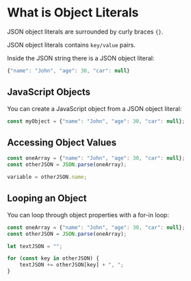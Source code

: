 # What is Object Literals

JSON object literals are surrounded by curly braces `{}`.

JSON object literals contains `key/value` pairs.

Inside the JSON string there is a JSON object literal:

```javascript
{"name": "John", "age": 30, "car": null}
```

## JavaScript Objects

You can create a JavaScript object from a JSON object literal:

```javascript
const myObject = {"name": "John", "age": 30, "car": null};
```

## Accessing Object Values

```javascript
const oneArray = {"name": "John", "age": 30, "car": null};
const otherJSON = JSON.parse(oneArray);

variable = otherJSON.name;
```

## Looping an Object

You can loop through object properties with a for-in loop:

```javascript
const oneArray = {"name": "John", "age": 30, "car": null};
const otherJSON = JSON.parse(oneArray);

let textJSON = "";

for (const key in otherJSON) {
    textJSON += otherJSON[key] + ", ";
}
```
